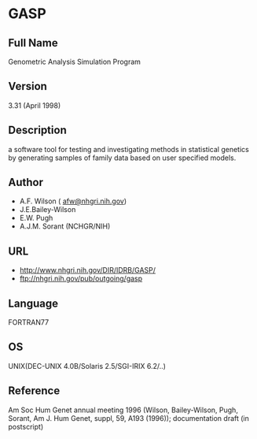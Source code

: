 # GASP

## Full Name
Genometric Analysis Simulation Program

## Version
3.31 (April 1998)

## Description
a software tool for testing and investigating methods in statistical genetics by generating samples of family data based on user specified models.

## Author
* A.F. Wilson ( afw@nhgri.nih.gov)
* J.E.Bailey-Wilson
* E.W. Pugh
* A.J.M. Sorant (NCHGR/NIH)

## URL
* http://www.nhgri.nih.gov/DIR/IDRB/GASP/
* ftp://nhgri.nih.gov/pub/outgoing/gasp

## Language
FORTRAN77

## OS
UNIX(DEC-UNIX 4.0B/Solaris 2.5/SGI-IRIX 6.2/..)

## Reference
Am Soc Hum Genet annual meeting 1996 (Wilson, Bailey-Wilson, Pugh, Sorant, Am J. Hum Genet, suppl, 59, A193 (1996)); documentation draft (in postscript)